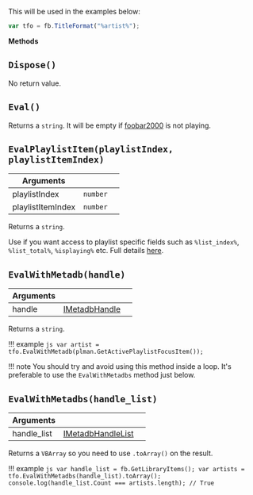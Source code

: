 This will be used in the examples below:

```js
var tfo = fb.TitleFormat("%artist%");
```

**Methods**

## `Dispose()`

No return value.

## `Eval()`

Returns a `string`. It will be empty if [foobar2000](https://www.foobar2000.org) is not playing.

## `EvalPlaylistItem(playlistIndex, playlistItemIndex)`
|Arguments|||
|---|---|---|
|playlistIndex|`number`|
|playlistItemIndex|`number`|

Returns a `string`.

Use if you want access to playlist specific fields such as `%list_index%`, `%list_total%`, `%isplaying%` etc.
Full details [here](https://wiki.hydrogenaud.io/index.php?title=Foobar2000:Title_Formatting_Reference#Playlist-only_fields).

## `EvalWithMetadb(handle)`
|Arguments|||
|---|---|---|
|handle|[IMetadbHandle](IMetadbHandle.md)|

Returns a `string`.

!!! example
	```js
	var artist = tfo.EvalWithMetadb(plman.GetActivePlaylistFocusItem());
	```

!!! note
	You should try and avoid using this method inside a loop. It's preferable
	to use the `EvalWithMetadbs` method just below.

## `EvalWithMetadbs(handle_list)`
|Arguments|||
|---|---|---|
|handle_list|[IMetadbHandleList](IMetadbHandleList.md)|

Returns a `VBArray` so you need to use `.toArray()` on the result.

!!! example
	```js
	var handle_list = fb.GetLibraryItems();
	var artists = tfo.EvalWithMetadbs(handle_list).toArray();
	console.log(handle_list.Count === artists.length); // True
	```
